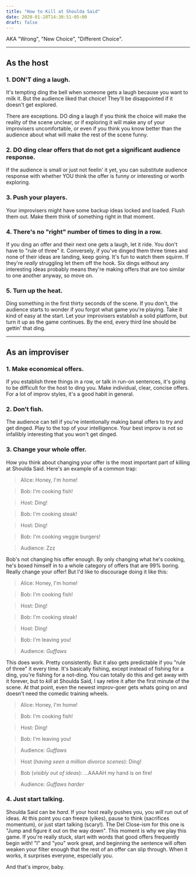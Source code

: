 ```yaml
---
title: "How to Kill at Shoulda Said"
date: 2020-01-28T14:30:51-05:00
draft: false
---
```


AKA "Wrong", "New Choice", "Different Choice".

---

## As the host

### 1. <span class="text-red">DON'T</span> ding a laugh.

It's tempting ding the bell when someone gets a laugh because you want to milk it. But the audience liked that choice! They'll be disappointed if it doesn't get explored.

There are exceptions. <span class="text-green">DO</span> ding a laugh if you think the choice will make the reality of the scene unclear, or if exploring it will make any of your improvisers uncomfortable, or even if you think you know better than the audience about what will make the rest of the scene funny.

### 2. <span class="text-green">DO</span> ding clear offers that do not get a significant audience response.

If the audience is small or just not feelin' it yet, you can substitute audience response with whether YOU think the offer is funny or interesting or worth exploring.

### 3. Push your players.

Your improvisers might have some backup ideas locked and loaded. Flush them out. Make them think of something right in that moment.

### 4. There's no "right" number of times to ding in a row.

If you ding an offer and their next one gets a laugh, let it ride. You don't have to "rule of three" it. Conversely, if you've dinged them three times and none of their ideas are landing, keep going. It's fun to watch them squirm. If they're _really_ struggling let them off the hook. Six dings without any interesting ideas probably means they're making offers that are too similar to one another anyway, so move on.

### 5. Turn up the heat.

Ding something in the first thirty seconds of the scene. If you don't, the audience starts to wonder if you forgot what game you're playing. Take it kind of easy at the start. Let your improvisers establish a solid platform, but turn it up as the game continues. By the end, every third line should be gettin' that ding.

---

## As an improviser

### 1. Make economical offers.

If you establish three things in a row, or talk in run-on sentences, it's going to be difficult for the host to ding you. Make individual, clear, concise offers. For a lot of improv styles, it's a good habit in general.

### 2. Don't fish.

The audience can tell if you're intentionally making banal offers to try and get dinged. Play to the top of your intelligence. Your best improv is not so infallibly interesting that you won't get dinged.

### 3. Change your whole offer.

How you think about changing your offer is the most important part of killing at Shoulda Said. Here's an example of a common trap:

> Alice: Honey, I'm home!

> Bob: I'm cooking <span class="text-green">fish</span>!

> Host: Ding!

> Bob: I'm cooking <span class="text-yellow">steak</span>!

> Host: Ding!

> Bob: I'm cooking <span class="text-orange">veggie burgers</span>!

> Audience: Zzz

Bob's not changing his offer enough. By only changing what he's cooking, he's boxed himself in to a whole category of offers that are 99% boring. Really change your offer! But I'd like to discourage doing it like this:

> Alice: Honey, I'm home!

> Bob: I'm cooking <span class="text-green">fish</span>!

> Host: Ding!

> Bob: I'm cooking <span class="text-yellow">steak</span>!

> Host: Ding!

> Bob: I'm <span class="text-orange">leaving you</span>!

> Audience: _Guffaws_

This does work. Pretty consistently. But it also gets predictable if you "rule of three" it every time. It's basically fishing, except instead of fishing for a ding, you're fishing for a not-ding. You can totally do this and get away with it forever, but to _kill_ at Shoulda Said, I say retire it after the first minute of the scene. At that point, even the newest improv-goer gets whats going on and doesn't need the comedic training wheels.

> Alice: Honey, I'm home!

> Bob: I'm cooking <span class="text-green">fish</span>!

> Host: Ding!

> Bob: I'm <span class="text-yellow">leaving you</span>!

> Audience: _Guffaws_

> Host (_having seen a million divorce scenes_): Ding!

> Bob (_visibly out of ideas_): <span class="text-orange">...AAAAH my hand is on fire!</span>

> Audience: _Guffaws harder_

### 4. Just start talking.

Shoulda Said can be _hard_. If your host really pushes you, you _will_ run out of ideas. At this point you can freeze (yikes), pause to think (sacrifices momentum), or just start talking (scary!). The Del Close-ism for this one is "Jump and figure it out on the way down". This moment is why we play this game. If you're really stuck, start with words that good offers frequently begin with! "I" and "you" work great, and beginning the sentence will often weaken your filter enough that the rest of an offer can slip through. When it works, it surprises everyone, especially you.

And that's improv, baby.
